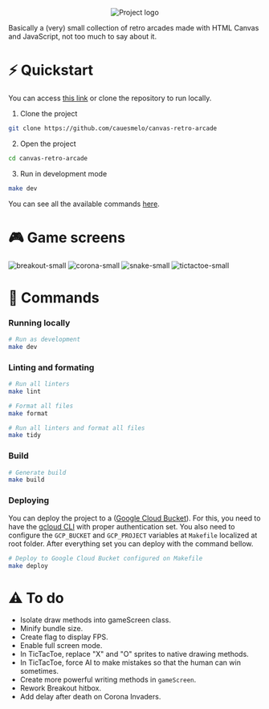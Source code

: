 
<p align="center">
  <img src="https://user-images.githubusercontent.com/19245891/229381485-9b52051f-3cba-4d4b-a34f-96d5e97a99a7.png" alt="Project logo"/>
</p>

Basically a (very) small collection of retro arcades made with HTML Canvas and JavaScript, not too much to say about it.

# :zap: Quickstart

You can access [this link](https://storage.googleapis.com/canvas-retro-games/index.html) or clone the repository to run locally.

1. Clone the project

```bash
git clone https://github.com/cauesmelo/canvas-retro-arcade
```

2. Open the project

```bash
cd canvas-retro-arcade
```

3. Run in development mode

```bash
make dev
```

You can see all the available commands [here](#book-commands).

# :video_game: Game screens
![breakout-small](https://user-images.githubusercontent.com/19245891/229381547-38f69c6d-9358-4297-ac0d-475f2697c7bc.png)
![corona-small](https://user-images.githubusercontent.com/19245891/229381550-dc4b28b0-0a47-473c-b2be-760567f255a1.png)
![snake-small](https://user-images.githubusercontent.com/19245891/229381551-51dc6c51-2ae4-4c79-a394-04edba430213.png)
![tictactoe-small](https://user-images.githubusercontent.com/19245891/229381552-fd6920a6-c034-4264-afe4-1c38271ca4d1.png)


# :book: Commands

### Running locally

```bash
# Run as development
make dev
```

### Linting and formating

```bash
# Run all linters
make lint

# Format all files
make format

# Run all linters and format all files
make tidy
```

### Build

```bash
# Generate build
make build
```

### Deploying

You can deploy the project to a ([Google Cloud Bucket](https://cloud.google.com/storage/docs/creating-buckets)). For this, you need to have the [gcloud CLI](https://cloud.google.com/sdk/docs/install) with proper authentication set. You also need to configure the `GCP_BUCKET` and `GCP_PROJECT` variables at `Makefile` localized at root folder. After everything set you can deploy with the command bellow.

```bash
# Deploy to Google Cloud Bucket configured on Makefile
make deploy
```

# :warning: To do

- Isolate draw methods into gameScreen class.
- Minify bundle size.
- Create flag to display FPS.
- Enable full screen mode.
- In TicTacToe, replace "X" and "O" sprites to native drawing methods.
- In TicTacToe, force AI to make mistakes so that the human can win sometimes.
- Create more powerful writing methods in `gameScreen`.
- Rework Breakout hitbox.
- Add delay after death on Corona Invaders.
